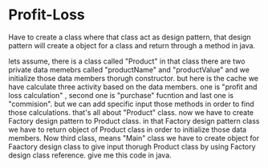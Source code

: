 # Profit-Loss
 Have to create a class where that class act as design pattern, that design pattern will create a object for a class and return through a method in java.

 lets assume, there is a class called "Product" in that class there are two private data memebrs called "productName" and "productValue" and we initialize those data members thorugh constructor. but here is the cache we have calculate three activity based on the data members. one is "profit and loss calculation" , second one is "purchase" fucntion and last one is "commision". but we can add specific input those methods in order to find those calculations. that's all about "Product" class. now we have to create Factory design pattern to Product class. in that Factory design pattern class we have to return object of Product class in order to initialize those data members. Now third class, means "Main" class we have to create object for Faactory design class to give input thorugh Product class by using Factory design class reference. give me this code in java.
